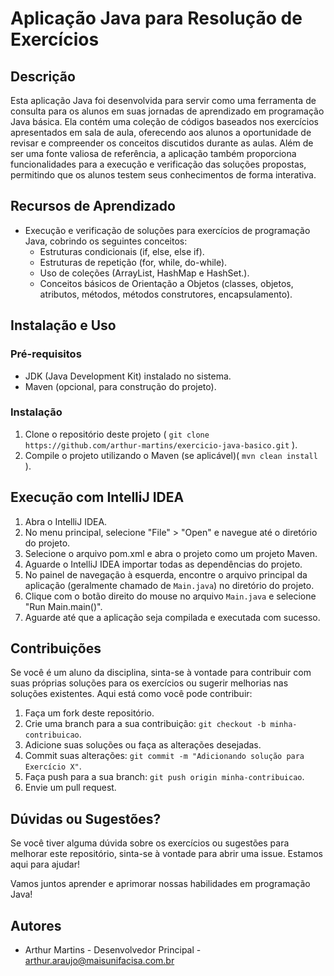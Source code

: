 # Aplicação Java para Resolução de Exercícios

## Descrição
Esta aplicação Java foi desenvolvida para servir como uma ferramenta de consulta para os alunos em suas jornadas de aprendizado em programação Java básica. Ela contém uma coleção de códigos baseados nos exercícios apresentados em sala de aula, oferecendo aos alunos a oportunidade de revisar e compreender os conceitos discutidos durante as aulas. Além de ser uma fonte valiosa de referência, a aplicação também proporciona funcionalidades para a execução e verificação das soluções propostas, permitindo que os alunos testem seus conhecimentos de forma interativa.

## Recursos de Aprendizado
- Execução e verificação de soluções para exercícios de programação Java, cobrindo os seguintes conceitos:
  - Estruturas condicionais (if, else, else if).
  - Estruturas de repetição (for, while, do-while).
  - Uso de coleções (ArrayList, HashMap e HashSet.).
  - Conceitos básicos de Orientação a Objetos (classes, objetos, atributos, métodos, métodos construtores, encapsulamento).

## Instalação e Uso
### Pré-requisitos
- JDK (Java Development Kit) instalado no sistema.
- Maven (opcional, para construção do projeto).

### Instalação
1. Clone o repositório deste projeto ( `git clone https://github.com/arthur-martins/exercicio-java-basico.git` ).
2. Compile o projeto utilizando o Maven (se aplicável)( `mvn clean install` ).

## Execução com IntelliJ IDEA
1. Abra o IntelliJ IDEA.
2. No menu principal, selecione "File" > "Open" e navegue até o diretório do projeto.
3. Selecione o arquivo pom.xml e abra o projeto como um projeto Maven.
4. Aguarde o IntelliJ IDEA importar todas as dependências do projeto.
5. No painel de navegação à esquerda, encontre o arquivo principal da aplicação (geralmente chamado de `Main.java`) no diretório do projeto.
6. Clique com o botão direito do mouse no arquivo `Main.java` e selecione "Run Main.main()".
7. Aguarde até que a aplicação seja compilada e executada com sucesso.

## Contribuições
Se você é um aluno da disciplina, sinta-se à vontade para contribuir com suas próprias soluções para os exercícios ou sugerir melhorias nas soluções existentes. Aqui está como você pode contribuir:

1. Faça um fork deste repositório.
2. Crie uma branch para a sua contribuição: `git checkout -b minha-contribuicao`.
3. Adicione suas soluções ou faça as alterações desejadas.
4. Commit suas alterações: `git commit -m "Adicionando solução para Exercício X"`.
5. Faça push para a sua branch: `git push origin minha-contribuicao`.
6. Envie um pull request.

## Dúvidas ou Sugestões?
Se você tiver alguma dúvida sobre os exercícios ou sugestões para melhorar este repositório, sinta-se à vontade para abrir uma issue. Estamos aqui para ajudar!

Vamos juntos aprender e aprimorar nossas habilidades em programação Java!

## Autores
- Arthur Martins - Desenvolvedor Principal - arthur.araujo@maisunifacisa.com.br

